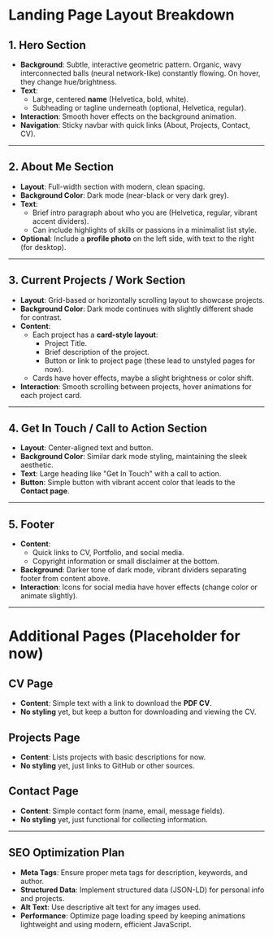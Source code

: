 # Landing Page Layout Breakdown

## 1. **Hero Section**

- **Background**: Subtle, interactive geometric pattern. Organic, wavy interconnected balls (neural network-like) constantly flowing. On hover, they change hue/brightness.
- **Text**:
  - Large, centered **name** (Helvetica, bold, white).
  - Subheading or tagline underneath (optional, Helvetica, regular).
- **Interaction**: Smooth hover effects on the background animation.
- **Navigation**: Sticky navbar with quick links (About, Projects, Contact, CV).

---

## 2. **About Me Section**

- **Layout**: Full-width section with modern, clean spacing.
- **Background Color**: Dark mode (near-black or very dark grey).
- **Text**:
  - Brief intro paragraph about who you are (Helvetica, regular, vibrant accent dividers).
  - Can include highlights of skills or passions in a minimalist list style.
- **Optional**: Include a **profile photo** on the left side, with text to the right (for desktop).
  
---

## 3. **Current Projects / Work Section**

- **Layout**: Grid-based or horizontally scrolling layout to showcase projects.
- **Background Color**: Dark mode continues with slightly different shade for contrast.
- **Content**:
  - Each project has a **card-style layout**:
    - Project Title.
    - Brief description of the project.
    - Button or link to project page (these lead to unstyled pages for now).
  - Cards have hover effects, maybe a slight brightness or color shift.
- **Interaction**: Smooth scrolling between projects, hover animations for each project card.

---

## 4. **Get In Touch / Call to Action Section**

- **Layout**: Center-aligned text and button.
- **Background Color**: Similar dark mode styling, maintaining the sleek aesthetic.
- **Text**: Large heading like "Get In Touch" with a call to action.
- **Button**: Simple button with vibrant accent color that leads to the **Contact page**.

---

## 5. **Footer**

- **Content**:
  - Quick links to CV, Portfolio, and social media.
  - Copyright information or small disclaimer at the bottom.
- **Background**: Darker tone of dark mode, vibrant dividers separating footer from content above.
- **Interaction**: Icons for social media have hover effects (change color or animate slightly).

---

# Additional Pages (Placeholder for now)

## CV Page

- **Content**: Simple text with a link to download the **PDF CV**.
- **No styling** yet, but keep a button for downloading and viewing the CV.

## Projects Page

- **Content**: Lists projects with basic descriptions for now.
- **No styling** yet, just links to GitHub or other sources.

## Contact Page

- **Content**: Simple contact form (name, email, message fields).
- **No styling** yet, just functional for collecting information.

---

## SEO Optimization Plan

- **Meta Tags**: Ensure proper meta tags for description, keywords, and author.
- **Structured Data**: Implement structured data (JSON-LD) for personal info and projects.
- **Alt Text**: Use descriptive alt text for any images used.
- **Performance**: Optimize page loading speed by keeping animations lightweight and using modern, efficient JavaScript.
